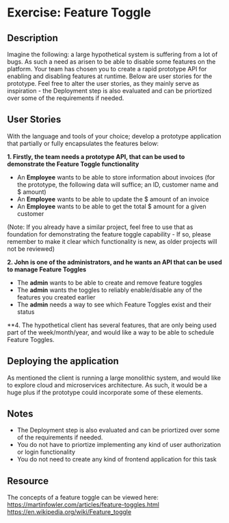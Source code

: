 # Exercise: Feature Toggle

## Description

Imagine the following: a large hypothetical system is suffering from a lot of bugs. As such a need as arisen to be able to disable some features on the platform.
Your team has chosen you to create a rapid prototype API for enabling and disabling features at runtime. Below are user stories for the prototype.
Feel free to alter the user stories, as they mainly serve as inspiration - the Deployment step is also evaluated and can be priortized over some of the requirements
if needed.

## User Stories


With the language and tools of your choice; develop a prototype application that partially or fully encapsulates the features below:

**1. Firstly, the team needs a prototype API, that can be used to demonstrate the Feature Toggle functionality**
  - An **Employee** wants to be able to store information about invoices (for the prototype, the following data will suffice; an ID, customer name and $ amount)
  - An **Employee** wants to be able to update the $ amount of an invoice
  - An **Employee** wants to be able to get the total $ amount for a given customer

(Note: If you already have a similar project, feel free to use that as foundation for demonstrating the feature toggle capability - If so, please remember to make it clear which functionality is new, as older projects will not be reviewed)


**2. John is one of the administrators, and he wants an API that can be used to manage Feature Toggles**
  - The **admin** wants to be able to create and remove feature toggles
  - The **admin** wants the toggles to reliably enable/disable any of the features you created earlier
  - The **admin** needs a way to see which Feature Toggles exist and their status

**4. The hypothetical client has several features, that are only being used part of the week/month/year, and would like a way to be able to schedule Feature Toggles.


## Deploying the application
As mentioned the client is running a large monolithic system, and would like to explore cloud and microservices architecture. As such, it would be a huge plus if the prototype could incorporate some of these elements.

## Notes
- The Deployment step is also evaluated and can be priortized over some of the requirements if needed.
- You do not have to priortize implementing any kind of user authorization or login functionality
- You do not need to create any kind of frontend application for this task

## Resource
The concepts of a feature toggle can be viewed here:  
https://martinfowler.com/articles/feature-toggles.html  
https://en.wikipedia.org/wiki/Feature_toggle
